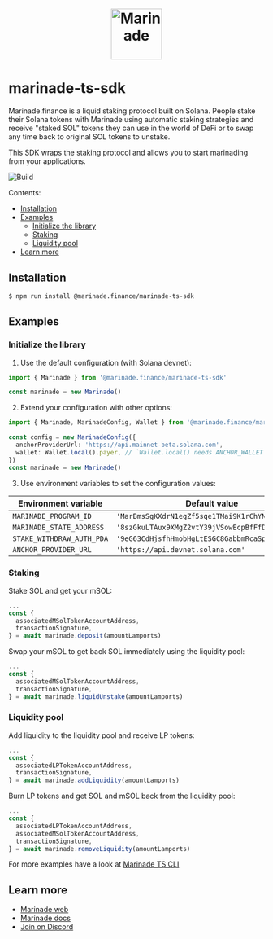 # <p align="center"><a href="https://marinade.finance/"><img src="https://raw.githubusercontent.com/marinade-finance/liquid-staking-program/main/Docs/img/MNDE.png" height="100" alt="Marinade"></a>

# marinade-ts-sdk

Marinade.finance is a liquid staking protocol built on Solana. People stake their Solana tokens with Marinade using automatic staking strategies and receive "staked SOL" tokens they can use in the world of DeFi or to swap any time back to original SOL tokens to unstake.

This SDK wraps the staking protocol and allows you to start marinading from your applications.

![Build](https://github.com/marinade-finance/marinade-ts-sdk/actions/workflows/build-test.yml/badge.svg)

Contents:
- [Installation](#installation)
- [Examples](#examples)
   - [Initialize the library](#initialize-the-library)
   - [Staking](#staking)
   - [Liquidity pool](#liquidity-pool)
- [Learn more](#learn-more)

## Installation
```bash
$ npm run install @marinade.finance/marinade-ts-sdk
```

## Examples

### Initialize the library

1) Use the default configuration (with Solana devnet):
```ts
import { Marinade } from '@marinade.finance/marinade-ts-sdk'

const marinade = new Marinade()
```

2) Extend your configuration with other options:
```ts
import { Marinade, MarinadeConfig, Wallet } from '@marinade.finance/marinade-ts-sdk'

const config = new MarinadeConfig({
  anchorProviderUrl: 'https://api.mainnet-beta.solana.com',
  wallet: Wallet.local().payer, // `Wallet.local() needs ANCHOR_WALLET env var with path to you private key`
})
const marinade = new Marinade()
```

3) Use environment variables to set the configuration values:

| Environment variable      | Default value                                    |
| ------------------------- | ------------------------------------------------ |
| `MARINADE_PROGRAM_ID`     | `'MarBmsSgKXdrN1egZf5sqe1TMai9K1rChYNDJgjq7aD'`  |
| `MARINADE_STATE_ADDRESS`  | `'8szGkuLTAux9XMgZ2vtY39jVSowEcpBfFfD8hXSEqdGC'` |
| `STAKE_WITHDRAW_AUTH_PDA` | `'9eG63CdHjsfhHmobHgLtESGC8GabbmRcaSpHAZrtmhco'` |
| `ANCHOR_PROVIDER_URL`     | `'https://api.devnet.solana.com'`                |

### Staking

Stake SOL and get your mSOL:
```ts
...
const {
  associatedMSolTokenAccountAddress,
  transactionSignature,
} = await marinade.deposit(amountLamports)
```

Swap your mSOL to get back SOL immediately using the liquidity pool:
```ts
...
const {
  associatedMSolTokenAccountAddress,
  transactionSignature,
} = await marinade.liquidUnstake(amountLamports)
```

### Liquidity pool

Add liquidity to the liquidity pool and receive LP tokens:
```ts
...
const {
  associatedLPTokenAccountAddress,
  transactionSignature,
} = await marinade.addLiquidity(amountLamports)
```

Burn LP tokens and get SOL and mSOL back from the liquidity pool:
```ts
...
const {
  associatedLPTokenAccountAddress,
  associatedMSolTokenAccountAddress,
  transactionSignature,
} = await marinade.removeLiquidity(amountLamports)
```

For more examples have a look at [Marinade TS CLI](https://github.com/marinade-finance/marinade-ts-cli)

## Learn more
- [Marinade web](https://marinade.finance)
- [Marinade docs](https://docs.marinade.finance/)
- [Join on Discord](https://discord.com/invite/6EtUf4Euu6)
